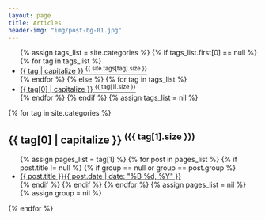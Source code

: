```yaml
---
layout: page
title: Articles
header-img: "img/post-bg-01.jpg"
---
```


<div id="post-content">
<ul class="tag-box inline">
{% assign tags_list = site.categories %}  
  {% if tags_list.first[0] == null %}
    {% for tag in tags_list %} 
      <li><a href="{{ site.url }}/categories/#{{ tag }}">{{ tag | capitalize }} <sup>{{ site.tags[tag].size }}</sup></a></li>
    {% endfor %}
  {% else %}
    {% for tag in tags_list %} 
      <li><a href="{{ site.url }}/categories/#{{ tag[0] }}">{{ tag[0] | capitalize }} <sup>{{ tag[1].size }}</sup></a></li>
    {% endfor %}
  {% endif %}
{% assign tags_list = nil %}
</ul>

{% for tag in site.categories %} 
  <h2 id="{{ tag[0] }}">{{ tag[0] | capitalize }} <sup>({{ tag[1].size }})</sup></h2>
  <ul class="post-list">
    {% assign pages_list = tag[1] %}  
    {% for post in pages_list %}
      {% if post.title != null %}
      {% if group == null or group == post.group %}
      <li><a href="{{ site.url }}{{ post.url }}">{{ post.title }}<span class="entry-date"><time datetime="{{ post.date | date_to_xmlschema }}" itemprop="datePublished">{{ post.date | date: "%B %d, %Y" }}</time></a></li>
      {% endif %}
      {% endif %}
    {% endfor %}
    {% assign pages_list = nil %}
    {% assign group = nil %}
  </ul>
{% endfor %}
</div>
